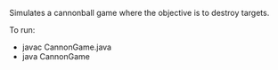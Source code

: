 Simulates a cannonball game where the objective is to destroy targets.

To run:
* javac CannonGame.java
* java CannonGame
